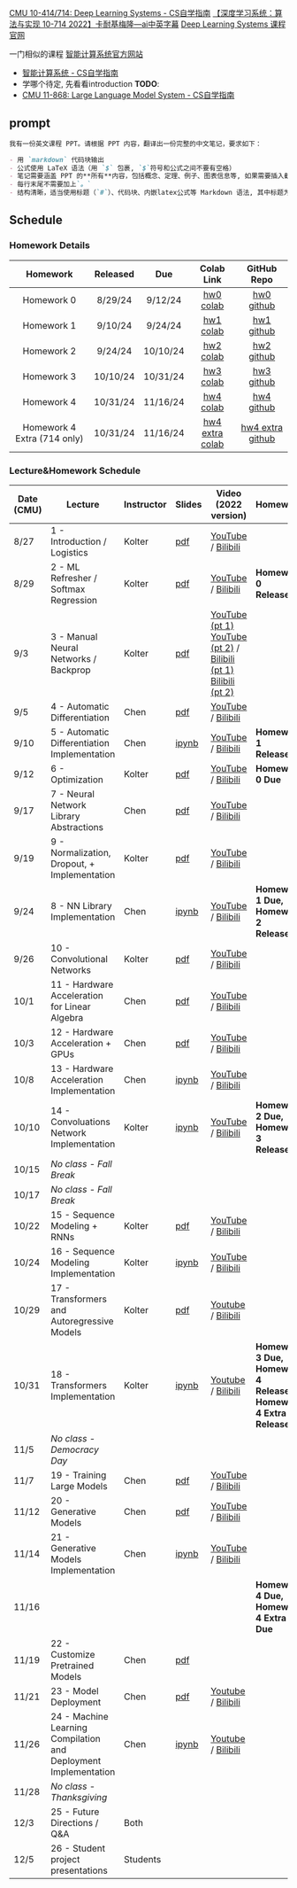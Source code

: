 [CMU 10-414/714: Deep Learning Systems - CS自学指南](https://csdiy.wiki/%E6%9C%BA%E5%99%A8%E5%AD%A6%E4%B9%A0%E7%B3%BB%E7%BB%9F/CMU10-414/) 
[【深度学习系统：算法与实现 10-714 2022】卡耐基梅隆—ai中英字幕](https://www.bilibili.com/video/BV1ny411b7dJ) 
[Deep Learning Systems 课程官网](https://dlsyscourse.org/) 

一门相似的课程 [智能计算系统官方网站](https://novel.ict.ac.cn/aics/)
- [智能计算系统 - CS自学指南](https://csdiy.wiki/%E6%9C%BA%E5%99%A8%E5%AD%A6%E4%B9%A0%E7%B3%BB%E7%BB%9F/AICS/#_2)
- 学哪个待定, 先看看introduction
**TODO**:
- [CMU 11-868: Large Language Model System - CS自学指南](https://csdiy.wiki/%E6%B7%B1%E5%BA%A6%E7%94%9F%E6%88%90%E6%A8%A1%E5%9E%8B/%E5%A4%A7%E8%AF%AD%E8%A8%80%E6%A8%A1%E5%9E%8B/CMU11-868/#_1)

## prompt

```markdown
我有一份英文课程 PPT。请根据 PPT 内容，翻译出一份完整的中文笔记，要求如下：

- 用 `markdown` 代码块输出
- 公式使用 LaTeX 语法（用 `$` 包裹, `$`符号和公式之间不要有空格）
- 笔记需要涵盖 PPT 的**所有**内容，包括概念、定理、例子、图表信息等, 如果需要插入截图, 请标注
- 每行末尾不需要加上`。`
- 结构清晰，适当使用标题（`#`）、代码块、内嵌latex公式等 Markdown 语法, 其中标题为# Lec6 xxx, ## 6.1, ## 6.2...
```

## Schedule

### Homework Details

|          Homework           | Released |   Due    |                                                 Colab Link                                                  |                         GitHub Repo                          |
| :-------------------------: | :------: | :------: | :---------------------------------------------------------------------------------------------------------: | :----------------------------------------------------------: |
|         Homework 0          | 8/29/24  | 9/12/24  |          [hw0 colab](https://colab.research.google.com/github/dlsyscourse/hw0/blob/main/hw0.ipynb)          |       [hw0 github](https://github.com/dlsyscourse/hw0)       |
|         Homework 1          | 9/10/24  | 9/24/24  |          [hw1 colab](https://colab.research.google.com/github/dlsyscourse/hw1/blob/main/hw1.ipynb)          |       [hw1 github](https://github.com/dlsyscourse/hw1)       |
|         Homework 2          | 9/24/24  | 10/10/24 |          [hw2 colab](https://colab.research.google.com/github/dlsyscourse/hw2/blob/main/hw2.ipynb)          |       [hw2 github](https://github.com/dlsyscourse/hw2)       |
|         Homework 3          | 10/10/24 | 10/31/24 |          [hw3 colab](https://colab.research.google.com/github/dlsyscourse/hw3/blob/main/hw3.ipynb)          |       [hw3 github](https://github.com/dlsyscourse/hw3)       |
|         Homework 4          | 10/31/24 | 11/16/24 |          [hw4 colab](https://colab.research.google.com/github/dlsyscourse/hw4/blob/main/hw4.ipynb)          |       [hw4 github](https://github.com/dlsyscourse/hw4)       |
| Homework 4 Extra (714 only) | 10/31/24 | 11/16/24 | [hw4 extra colab](https://colab.research.google.com/github/dlsyscourse/hw4_extra/blob/main/hw4_extra.ipynb) | [hw4 extra github](https://github.com/dlsyscourse/hw4_extra) |

### Lecture&Homework Schedule

| Date (CMU) | Lecture                                                         | Instructor | Slides                                                                                                                             | Video (2022 version)                                                                                                                                                                                                                    | Homework                                                                       |
| ---------- | --------------------------------------------------------------- | ---------- | ---------------------------------------------------------------------------------------------------------------------------------- | --------------------------------------------------------------------------------------------------------------------------------------------------------------------------------------------------------------------------------------- | ------------------------------------------------------------------------------ |
| 8/27       | 1 - Introduction / Logistics                                    | Kolter     | [pdf](https://dlsyscourse.org/slides/intro.pdf)                                                                                    | [YouTube](https://youtu.be/ftP5HeOvsI0) / [Bilibili](https://www.bilibili.com/video/BV1ny411b7dJ/?p=2)                                                                                                                                  |                                                                                |
| 8/29       | 2 - ML Refresher / Softmax Regression                           | Kolter     | [pdf](https://dlsyscourse.org/slides/2-softmax_regression.pdf)                                                                     | [YouTube](https://youtu.be/MlivXhZFbNA) / [Bilibili](https://www.bilibili.com/video/BV1ny411b7dJ/?p=3)                                                                                                                                  | **Homework 0 Released**                                                        |
| 9/3        | 3 - Manual Neural Networks / Backprop                           | Kolter     | [pdf](https://dlsyscourse.org/slides/manual_neural_nets.pdf)                                                                       | [YouTube (pt 1)](https://youtu.be/OyrqSYJs7NQ) [YouTube (pt 2)](https://youtu.be/JLg1HkzDsKI) / [Bilibili (pt 1)](https://www.bilibili.com/video/BV1ny411b7dJ/?p=4) [Bilibili (pt 2)](https://www.bilibili.com/video/BV1ny411b7dJ/?p=5) |                                                                                |
| 9/5        | 4 - Automatic Differentiation                                   | Chen       | [pdf](https://dlsyscourse.org/slides/4-automatic-differentiation.pdf)                                                              | [YouTube](https://youtu.be/56WUlMEeAuA) / [Bilibili](https://www.bilibili.com/video/BV1ny411b7dJ/?p=6)                                                                                                                                  |                                                                                |
| 9/10       | 5 - Automatic Differentiation Implementation                    | Chen       | [ipynb](https://github.com/dlsyscourse/lecture5/blob/main/5_automatic_differentiation_implementation.ipynb)                        | [YouTube](https://youtu.be/cNADlHfHQHg) / [Bilibili](https://www.bilibili.com/video/BV1ny411b7dJ/?p=7)                                                                                                                                  | **Homework 1 Released**                                                        |
| 9/12       | 6 - Optimization                                                | Kolter     | [pdf](https://dlsyscourse.org/slides/fc_init_opt.pdf)                                                                              | [YouTube](https://youtu.be/CukpVt-1PA4) / [Bilibili](https://www.bilibili.com/video/BV1ny411b7dJ/?p=8)                                                                                                                                  | **Homework 0 Due**                                                             |
| 9/17       | 7 - Neural Network Library Abstractions                         | Chen       | [pdf](https://dlsyscourse.org/slides/7-nn-framework.pdf)                                                                           | [YouTube](https://youtu.be/fzKNkS_5E6U) / [Bilibili](https://www.bilibili.com/video/BV1ny411b7dJ/?p=9)                                                                                                                                  |                                                                                |
| 9/19       | 9 - Normalization, Dropout, + Implementation                    | Kolter     | [pdf](https://dlsyscourse.org/slides/norm_reg.pdf)                                                                                 | [YouTube](https://youtu.be/ky7qiKyZmnE) / [Bilibili](https://www.bilibili.com/video/BV1ny411b7dJ/?p=10)                                                                                                                                 |                                                                                |
| 9/24       | 8 - NN Library Implementation                                   | Chen       | [ipynb](https://github.com/dlsyscourse/lecture8/blob/main/8_nn_library_implementation.ipynb)                                       | [YouTube](https://youtu.be/uB81vGRrH0c) / [Bilibili](https://www.bilibili.com/video/BV1ny411b7dJ/?p=11)                                                                                                                                 | **Homework 1 Due, <br />Homework 2 Released**                                  |
| 9/26       | 10 - Convolutional Networks                                     | Kolter     | [pdf](https://dlsyscourse.org/slides/conv_nets.pdf)                                                                                | [YouTube](https://youtu.be/-5RPPjn0hPg) / [Bilibili](https://www.bilibili.com/video/BV1ny411b7dJ/?p=12)                                                                                                                                 |                                                                                |
| 10/1       | 11 - Hardware Acceleration for Linear Algebra                   | Chen       | [pdf](https://dlsyscourse.org/slides/11-hardware-acceleration.pdf)                                                                 | [YouTube](https://youtu.be/es6s6T1bTtI) / [Bilibili](https://www.bilibili.com/video/BV1ny411b7dJ/?p=13)                                                                                                                                 |                                                                                |
| 10/3       | 12 - Hardware Acceleration + GPUs                               | Chen       | [pdf](https://dlsyscourse.org/slides/12-gpu-acceleration.pdf)                                                                      | [YouTube](https://youtu.be/jYCxVirq4d0) / [Bilibili](https://www.bilibili.com/video/BV1ny411b7dJ/?p=14)                                                                                                                                 |                                                                                |
| 10/8       | 13 - Hardware Acceleration Implementation                       | Chen       | [ipynb](https://github.com/dlsyscourse/lecture13/blob/main/13_hardware_acceleration_architecture_overview.ipynb)                   | [YouTube](https://youtu.be/XdhUZRXA7fg) / [Bilibili](https://www.bilibili.com/video/BV1ny411b7dJ/?p=15)                                                                                                                                 |                                                                                |
| 10/10      | 14 - Convoluations Network Implementation                       | Kolter     | [ipynb](https://github.com/dlsyscourse/public_notebooks/blob/main/convolution_implementation.ipynb)                                | [YouTube](https://youtu.be/7kclgMIcMq0) / [Bilibili](https://www.bilibili.com/video/BV1ny411b7dJ/?p=16)                                                                                                                                 | **Homework 2 Due, <br />Homework 3 Released**                                  |
| 10/15      | *No class - Fall Break*                                         |            |                                                                                                                                    |                                                                                                                                                                                                                                         |                                                                                |
| 10/17      | *No class - Fall Break*                                         |            |                                                                                                                                    |                                                                                                                                                                                                                                         |                                                                                |
| 10/22      | 15 - Sequence Modeling + RNNs                                   | Kolter     | [pdf](https://dlsyscourse.org/slides/rnns.pdf)                                                                                     | [YouTube](https://youtu.be/aI47BqLYahc) / [Bilibili](https://www.bilibili.com/video/BV1ny411b7dJ/?p=17)                                                                                                                                 |                                                                                |
| 10/24      | 16 - Sequence Modeling Implementation                           | Kolter     | [ipynb](https://github.com/dlsyscourse/public_notebooks/blob/main/rnn_implementation.ipynb)                                        | [YouTube](https://youtu.be/q12VPh-bK7k) / [Bilibili](https://www.bilibili.com/video/BV1ny411b7dJ/?p=18)                                                                                                                                 |                                                                                |
| 10/29      | 17 - Transformers and Autoregressive Models                     | Kolter     | [pdf](https://dlsyscourse.org/slides/transformers.pdf)                                                                             | [Youtube](https://youtu.be/IFKRf-BAqZo) / [Bilibili](https://www.bilibili.com/video/BV1ny411b7dJ/?p=19)                                                                                                                                 |                                                                                |
| 10/31      | 18 - Transformers Implementation                                | Kolter     | [ipynb](https://github.com/dlsyscourse/public_notebooks/blob/main/transformer_implementation.ipynb)                                | [Youtube](https://youtu.be/OzFmKdAHJn0) / [Bilibili](https://www.bilibili.com/video/BV1ny411b7dJ/?p=20)                                                                                                                                 | **Homework 3 Due, <br />Homework 4 Released, <br />Homework 4 Extra Released** |
| 11/5       | *No class - Democracy Day*                                      |            |                                                                                                                                    |                                                                                                                                                                                                                                         |                                                                                |
| 11/7       | 19 - Training Large Models                                      | Chen       | [pdf](https://dlsyscourse.org/slides/15-training-large-models.pdf)                                                                 | [YouTube](https://youtu.be/HSzVogM5IPo) / [Bilibili](https://www.bilibili.com/video/BV1ny411b7dJ/?p=21)                                                                                                                                 |                                                                                |
| 11/12      | 20 - Generative Models                                          | Chen       | [pdf](https://dlsyscourse.org/slides/16-generative-models.pdf)                                                                     | [YouTube](https://youtu.be/iIx_8_pxzhs) / [Bilibili](https://www.bilibili.com/video/BV1ny411b7dJ/?p=22)                                                                                                                                 |                                                                                |
| 11/14      | 21 - Generative Models Implementation                           | Chen       | [ipynb](https://github.com/dlsyscourse/public_notebooks/blob/main/21_generative_adversarial_networks_implementation.ipynb)         | [YouTube](https://youtu.be/DmBw8SEeAc0) / [Bilibili](https://www.bilibili.com/video/BV1ny411b7dJ/?p=23)                                                                                                                                 |                                                                                |
| 11/16      |                                                                 |            |                                                                                                                                    |                                                                                                                                                                                                                                         | **Homework 4 Due, Homework 4 Extra Due**                                       |
| 11/19      | 22 - Customize Pretrained Models                                | Chen       | [pdf](https://dlsyscourse.org/slides/22-augment-pretrained-models.pdf)                                                             |                                                                                                                                                                                                                                         |                                                                                |
| 11/21      | 23 - Model Deployment                                           | Chen       | [pdf](https://dlsyscourse.org/slides/23-model-deployment.pdf)                                                                      | [Youtube](https://youtu.be/jCBrUisBQ0A) / [Bilibili](https://www.bilibili.com/video/BV1ny411b7dJ/?p=24)                                                                                                                                 |                                                                                |
| 11/26      | 24 - Machine Learning Compilation and Deployment Implementation | Chen       | [ipynb](https://github.com/dlsyscourse/public_notebooks/blob/main/24_machine_learning_compilation_deployment_implementation.ipynb) | [Youtube](https://youtu.be/HIwsCzdW_pw) / [Bilibili](https://www.bilibili.com/video/BV1ny411b7dJ/?p=25)                                                                                                                                 |                                                                                |
| 11/28      | *No class - Thanksgiving*                                       |            |                                                                                                                                    |                                                                                                                                                                                                                                         |                                                                                |
| 12/3       | 25 - Future Directions / Q&A                                    | Both       |                                                                                                                                    |                                                                                                                                                                                                                                         |                                                                                |
| 12/5       | 26 - Student project presentations                              | Students   |                                                                                                                                    |                                                                                                                                                                                                                                         |                                                                                |

